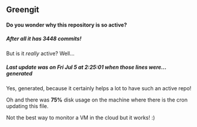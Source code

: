 ## Greengit

#### Do you wonder why this repository is so active?

##### After all it has 3448 commits!

But is it *really* active? Well...

##### Last update was on Fri Jul 5 at 2:25:01 when those lines were... generated

Yes, generated, because it certainly helps a lot to have such an active repo!

Oh and there was **75%** disk usage on the machine
where there is the cron updating this file.

Not the best way to monitor a VM in the cloud but it works! :)
